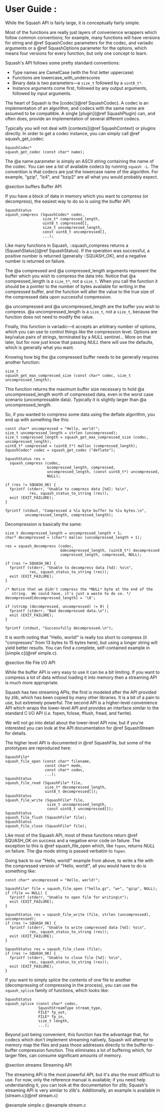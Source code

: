 User Guide :
==========

While the Squash API is fairly large, it is conceptually fairly
simple.

Most of the functions are really just layers of convenience wrappers
which follow common conventions; for example, many functions will have
versions for string and @ref SquashCodec parameters for the codec, and
variadic arguments or a @ref SquashOptions parameter for the options,
which means four versions for every function, but only one concept to
learn.

Squash's API follows some pretty standard conventions:

- Type names are CamelCase (with the first letter uppercase)
- Functions are lowercase_with_underscores
- Binary data is two parameters—a `size_t` followed by a `uint8_t*`.
- Instance arguments come first, followed by any output arguments,
  followed by input arguments.

The heart of Squash is the [codec](@ref SquashCodec).  A codec is an
implementation of an algorithm, and codecs with the same name are
assumed to be compatible.  A single [plugin](@ref SquashPlugin) can,
and often does, provide an implementation of several different codecs.

Typically you will not deal with [contexts](@ref SquashContext) or
plugins directly.  In order to get a codec instance, you can simply
call @ref squash_get_codec:

~~~{.c}
SquashCodec*
squash_get_codec (const char* name);
~~~

The @a name parameter is simply an ASCII string containing the name of
the codec.  You can see a list of available codecs by running `squash
-L`.  The convention is that codecs are just the lowercase name of the
algorithm.  For example, "gzip", "lz4", and "bzip2" are all what you
would probably expect.

@section buffers Buffer API

If you have a block of data in memory which you want to compress (or
decompress), the easiest way to do so is using the buffer API.

~~~{.c}
SquashStatus
squash_compress (SquashCodec* codec,
                 size_t* compressed_length,
                 uint8_t compressed[],
                 size_t uncompressed_length,
                 const uint8_t uncompressed[],
                 ...);
~~~

Like many functions in Squash, ::squash_compress returns a
[SquashStatus](@ref SquashStatus).  If the operation was successful, a
positive number is returned (generally ::SQUASH_OK), and a negative
number is returned on failure.

The @a compressed and @a compressed_length arguments represent the
buffer which you wish to compress the data into.  Notice that @a
compressed_length is a `size_t*`, not a `size_t`.  When you call the
function it should be a pointer to the number of bytes available for
writing in the compressed buffer, and the function will alter the
value to the true size of the compressed data upon successful
compression.

@a uncompressed and @a uncompressed_length are the buffer you wish to
compress.  @a uncompressed_length is a `size_t`, not a `size_t`,
because the function does not need to modify the value.

Finally, this function is variadic—it accepts an arbitrary number of
options, which you can use to control things like the compression
level.  Options are key/value pairs of strings, terminated by a *NULL*
sentinel…  More on that later, but for now just know that passing
*NULL* there will use the defaults, which is generally what you want.

Knowing how big the @a compressed buffer needs to be generally
requires another function:

~~~{.c}
size_t
squash_get_max_compressed_size (const char* codec, size_t uncompressed_length);
~~~

This function returns the maximum buffer size necessary to hold @a
uncompressed_length worth of compressed data, even in the worst case
scenario (uncompressable data).  Typically it is slightly larger than
@a uncompressed_length.

So, if you wanted to compress some data using the deflate algorithm,
you end up with something like this:

~~~{.c}
const char* uncompressed = "Hello, world!";
size_t uncompressed_length = strlen (uncompressed);
size_t compressed_length = squash_get_max_compressed_size (codec, uncompressed_length);
uint8_t* compressed = (uint8_t*) malloc (compressed_length);
SquashCodec* codec = squash_get_codec ("deflate");

SquashStatus res =
  squash_compress (codec,
                   &compressed_length, compressed,
                   uncompressed_length, (const uint8_t*) uncompressed,
                   NULL);

if (res != SQUASH_OK) {
  fprintf (stderr, "Unable to compress data [%d]: %s\n",
           res, squash_status_to_string (res));
  exit (EXIT_FAILURE);
}

fprintf (stdout, "Compressed a %lu byte buffer to %lu bytes.\n",
         uncompressed_length, compressed_length);
~~~

Decompression is basically the same:

~~~{.c}
size_t decompressed_length = uncompressed_length + 1;
char* decompressed = (char*) malloc (uncompressed_length + 1);

res = squash_decompress (codec,
                         &decompressed_length, (uint8_t*) decompressed
                         compressed_length, compressed, NULL);

if (res != SQUASH_OK) {
  fprintf (stderr, "Unable to decompress data [%d]: %s\n",
           res, squash_status_to_string (res));
  exit (EXIT_FAILURE);
}

/* Notice that we didn't compress the *NULL* byte at the end of the
   string.  We could have, it's just a waste to do so. */
decompressed[decompressed_length] = '\0';

if (strcmp (decompressed, uncompressed) != 0) {
  fprintf (stderr, "Bad decompressed data.\n");
  exit (EXIT_FAILURE);
}

fprintf (stdout, "Successfully decompressed.\n");
~~~

It is worth noting that "Hello, world!" is really too short to
compress (it "compresses" from 13 bytes to 15 bytes here), but using a
longer string will yield better results.  You can find a complete,
self-contained example in [simple.c](@ref simple.c).

@section file File I/O API

While the buffer API is very easy to use it can be a bit limiting.  If
you want to compress a lot of data without loading it into memory then
a streaming API is much more appropriate.

Squash has two streaming APIs; the first is modeled after the API
provided by zlib, which has been copied by many other libraries.  It
is a bit of a pain to use, but extremely powerful.  The second API is
a higher-level convenience API which wraps the lower-level API and
provides an interface similar to the standard C I/O API (*i.e.* fopen,
fclose, fflush, fread, and fwrite).

We will not go into detail about the lower-level API now, but if
you're interested you can look at the API documentation for @ref
SquashStream for details.

The higher level API is documented in @ref SquashFile, but some of the
prototypes are reproduced here:

~~~{.c}
SquashFile*
squash_file_open (const char* filename,
                  const char* mode,
                  const char* codec,
                  ...);
SquashStatus
squash_file_read (SquashFile* file,
                  size_t* decompressed_length,
                  uint8_t decompressed[]);
SquashStatus
squash_file_write (SquashFile* file,
                   size_t uncompressed_length,
                   const uint8_t uncompressed[]);
SquashStatus
squash_file_flush (SquashFile* file);
SquashStatus
squash_file_close (SquashFile* file);
~~~

Like most of the Squash API, most of these functions return @ref
SQUASH_OK on success and a negative error code on failure.  The
exception to this is @ref squash_file_open which, like `fopen`,
returns *NULL* on failure.  The @a mode string is passed verbatim to
`fopen`.

Going back to our "Hello, world!" example from above, to write a file
with the compressed version of "Hello, world!", all you would have to
do is something like:

~~~{.c}
const char* uncompressed = "Hello, world!";

SquashFile* file = squash_file_open ("hello.gz", "w+", "gzip", NULL);
if (file == NULL) {
  fprintf (stderr, "Unable to open file for writing\n");
  exit (EXIT_FAILURE);
}

SquashStatus res = squash_file_write (file, strlen (uncompressed), uncompressed);
if (res != SQUASH_OK) {
  fprintf (stderr, "Unable to write compressed data [%d]: %s\n",
           res, squash_status_to_string (res));
  exit (EXIT_FAILURE);
}

SquashStatus res = squash_file_close (file);
if (res != SQUASH_OK) {
  fprintf (stderr, "Unable to close file [%d]: %s\n",
           res, squash_status_to_string (res));
  exit (EXIT_FAILURE);
}
~~~

If you want to simply splice the contents of one file to another
(decompressing of compressing in the process), you can use the
`squash_splice` family of functions, which looks like:

~~~{.c}
SquashStatus
squash_splice (const char* codec,
               SquashStreamType stream_type,
               FILE* fp_out,
               FILE* fp_in,
               size_t length,
               ...);
~~~

Beyond just being convenient, this function has the advantage that, for
codecs which don't implement streaming natively, Squash will attempt to
memory map the files and pass those addresses directly to the
buffer-to-buffer compression function.  This eliminates a lot of
buffering which, for larger files, can consume significant amounts of
memory.

@section streams Streaming API

The streaming API is the most powerful API, but it's also the most
difficult to use.  For now, only the reference manual is available; if
you need help understanding it, you can look at the documentation for
zlib; Squash's streaming API is very similar to zlib's.  Additionally,
an example is available in [stream.c](@ref stream.c)

@example simple.c
@example stream.c
